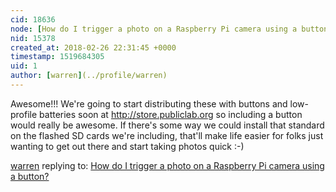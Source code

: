 ```yaml
---
cid: 18636
node: [How do I trigger a photo on a Raspberry Pi camera using a button?](../notes/warren/12-15-2017/how-do-i-trigger-a-photo-on-a-raspberry-pi-camera-using-a-button)
nid: 15378
created_at: 2018-02-26 22:31:45 +0000
timestamp: 1519684305
uid: 1
author: [warren](../profile/warren)
---
```


Awesome!!! We're going to start distributing these with buttons and low-profile batteries soon at http://store.publiclab.org so including a button would really be awesome. If there's some way we could install that standard on the flashed SD cards we're including, that'll make life easier for folks just wanting to get out there and start taking photos quick :-)

[warren](../profile/warren) replying to: [How do I trigger a photo on a Raspberry Pi camera using a button?](../notes/warren/12-15-2017/how-do-i-trigger-a-photo-on-a-raspberry-pi-camera-using-a-button)

